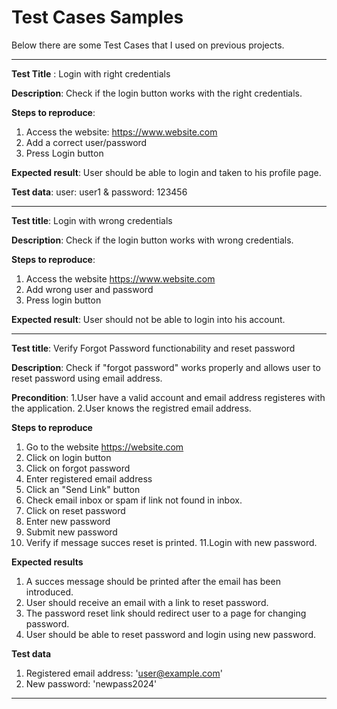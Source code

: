 # Test Cases Samples
Below there are some Test Cases that I used on previous projects.

-----------

**Test Title** :
Login with right credentials

**Description**:
Check if the login button works with the right credentials.

**Steps to reproduce**:
1. Access the website: https://www.website.com
2. Add a correct user/password
3. Press Login button

**Expected result**:
User should be able to login and taken to his profile page.

**Test data**:
user: user1 & password: 123456

-----------

**Test title**:
Login with wrong credentials

**Description**:
Check if the login button works with wrong credentials.

**Steps to reproduce**:
1. Access the website https://www.website.com
2. Add wrong user and password
3. Press login button
   
**Expected result**:
User should not be able to login into his account.

-----------

**Test title**: Verify Forgot Password functionability and reset password

**Description**: Check if "forgot password" works properly and allows user to reset password using email address.

**Precondition**:
1.User have a valid account and email address registeres with the application.
2.User knows the registred email address.

**Steps to reproduce**

1. Go to the website https://website.com
2. Click on login button
3. Click on forgot password
4. Enter registered email address
5. Click an "Send Link" button
6. Check email inbox or spam if link not found in inbox.
7. Click on reset password
8. Enter new password
9. Submit new password
10. Verify if message succes reset is printed.
11.Login with new password.

**Expected results**

1. A succes message should be printed after the email has been introduced.
2. User should receive an email with a link to reset password.
3. The password reset link should redirect user to a page for changing password. 
4. User should be able to reset password and login using new password.


**Test data**
1. Registered email address: 'user@example.com'
2. New password: 'newpass2024'



---------------
